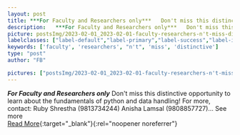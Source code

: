 ```yaml
---
layout: post
title: ***For Faculty and Researchers only***   Don't miss this distinctive opportunity to learn about the fundamentals of python and data handling!
description:   ***For Faculty and Researchers only***   Don't miss this distinctive opportunity to learn about the fundamentals of python and data handling!   For more, contact:   Ruby Shrestha (9813734244)   Anisha Lamsal (9808857727)…  See more   
picture: postsImg/2023-02-01_2023-02-01-faculty-researchers-n't-miss-distinctiv_0.png
labelclasses: ["label-default","label-primary","label-success","label-info","label-warning","label-danger"]
keywords: ['faculty', 'researchers', "n't", 'miss', 'distinctive']
type: "post"
author: "FB"

pictures: ["postsImg/2023-02-01_2023-02-01-faculty-researchers-n't-miss-distinctiv_0.png"]
---
```

  ***For Faculty and Researchers only***   Don't miss this distinctive opportunity to learn about the fundamentals of python and data handling!   For more, contact:   Ruby Shrestha (9813734244)   Anisha Lamsal (9808857727)…  See more   <br>[Read More](#){:target="_blank"}{:rel="noopener noreferrer"}